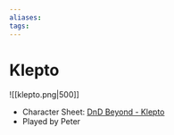 ```yaml
---
aliases: 
tags: 
---
```


# Klepto

![[klepto.png|500]]


- Character Sheet: [DnD Beyond - Klepto](https://www.dndbeyond.com/characters/66350269)
- Played by Peter